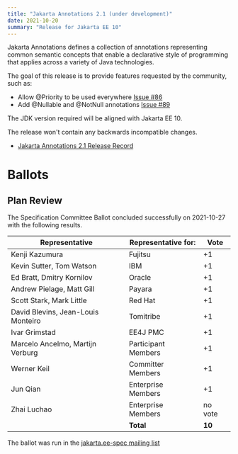 ```yaml
---
title: "Jakarta Annotations 2.1 (under development)"
date: 2021-10-20
summary: "Release for Jakarta EE 10"
---
```

Jakarta Annotations defines a collection of annotations representing common semantic concepts that enable a declarative style of programming that applies across a variety of Java technologies.

The goal of this release is to provide features requested by the community, such as:

* Allow @Priority to be used everywhere [Issue #86](https://github.com/eclipse-ee4j/common-annotations-api/issues/86)
* Add @Nullable and @NotNull annotations [Issue #89](https://github.com/eclipse-ee4j/common-annotations-api/issues/89)

The JDK version required will be aligned with Jakarta EE 10.

The release won't contain any backwards incompatible changes.

* [Jakarta Annotations 2.1 Release Record](https://projects.eclipse.org/projects/ee4j.ca/releases/2.1)

# Ballots

## Plan Review

The Specification Committee Ballot concluded successfully on 2021-10-27 with the following results.

| Representative                                 | Representative for: |  Vote   |
|------------------------------------------------|---------------------|---------|
| Kenji Kazumura	                             | Fujitsu	           |    +1   |
| Kevin Sutter, Tom Watson	                     | IBM	               |    +1   |
| Ed Bratt, Dmitry Kornilov	                     | Oracle	           |    +1   |
| Andrew Pielage, Matt Gill	                     | Payara	           |    +1   |
| Scott Stark, Mark Little	                     | Red Hat	           |    +1   |
| David Blevins, Jean-Louis Monteiro	         | Tomitribe	       |    +1   |
| Ivar Grimstad	                                 | EE4J PMC	           |    +1   |
| Marcelo Ancelmo, Martijn Verburg	             | Participant Members |    +1   |
| Werner Keil	                                 | Committer Members   |    +1   |
| Jun Qian	                                     | Enterprise Members  |    +1   |
| Zhai Luchao	                                 | Enterprise Members  | no vote |
|	                                             | **Total**	       |  **10** |

The ballot was run in the [jakarta.ee-spec mailing list](https://www.eclipse.org/lists/jakarta.ee-spec/msg02013.html)
